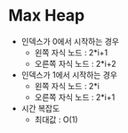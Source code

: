 # Max Heap

- 인덱스가 0에서 시작하는 경우
  - 왼쪽 자식 노드 : 2*i+1
  - 오른쪽 자식 노드 : 2*i+2
- 인덱스가 1에서 시작하는 경우
  - 왼쪽 자식 노드 : 2*i
  - 오른쪽 자식 노드 : 2*i+1
- 시간 복잡도
  - 최대값 : O(1)